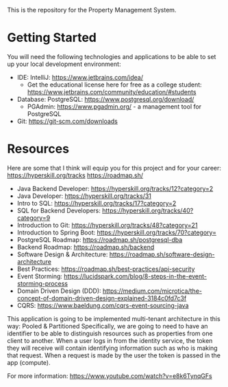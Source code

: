 This is the repository for the Property Management System.

# Getting Started
You will need the following technologies and applications to be able to set up your local development environment:
* IDE: IntelliJ: https://www.jetbrains.com/idea/
  * Get the educational license here for free as a college student: https://www.jetbrains.com/community/education/#students
* Database: PostgreSQL: https://www.postgresql.org/download/
  * PGAdmin: https://www.pgadmin.org/ - a management tool for PostgreSQL
* Git: https://git-scm.com/downloads

# Resources

Here are some that I think will equip you for this project and for your career:
https://hyperskill.org/tracks
https://roadmap.sh/

* Java Backend Developer: https://hyperskill.org/tracks/12?category=2
* Java Developer: https://hyperskill.org/tracks/31
* Intro to SQL: https://hyperskill.org/tracks/17?category=2
* SQL for Backend Developers: https://hyperskill.org/tracks/40?category=9
* Introduction to Git: https://hyperskill.org/tracks/48?category=21
* Introduction to Spring Boot: https://hyperskill.org/tracks/70?category=
* PostgreSQL Roadmap: https://roadmap.sh/postgresql-dba
* Backend Roadmap: https://roadmap.sh/backend
* Software Design & Architecture: https://roadmap.sh/software-design-architecture
* Best Practices: https://roadmap.sh/best-practices/api-security
* Event Storming: https://lucidspark.com/blog/8-steps-in-the-event-storming-process
* Domain Driven Design (DDD): https://medium.com/microtica/the-concept-of-domain-driven-design-explained-3184c0fd7c3f
* CQRS: https://www.baeldung.com/cqrs-event-sourcing-java

This application is going to be implemented multi-tenant architecture in this way: Pooled & Partitioned Specifically, we are going to need to have an identifier to be able to distinguish resources such as properties from one client to another. When a user logs in from the identity service, the token they will receive will contain identifying information such as who is making that request. When a request is made by the user the token is passed in the app (compute).

For more information: https://www.youtube.com/watch?v=e8k6TynqGFs

